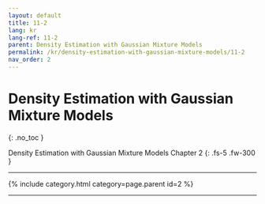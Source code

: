 ```yaml
---
layout: default
title: 11-2
lang: kr
lang-ref: 11-2
parent: Density Estimation with Gaussian Mixture Models
permalink: /kr/density-estimation-with-gaussian-mixture-models/11-2
nav_order: 2
---
```


# Density Estimation with Gaussian Mixture Models
{: .no_toc }


Density Estimation with Gaussian Mixture Models Chapter 2
{: .fs-5 .fw-300 }

---

{% include category.html category=page.parent id=2 %}

---

